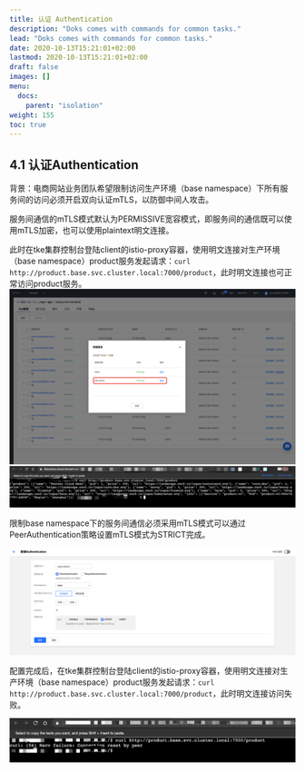 ```yaml
---
title: 认证 Authentication
description: "Doks comes with commands for common tasks."
lead: "Doks comes with commands for common tasks."
date: 2020-10-13T15:21:01+02:00
lastmod: 2020-10-13T15:21:01+02:00
draft: false
images: []
menu:
  docs:
    parent: "isolation"
weight: 155
toc: true
---
```

## 4.1 认证Authentication

背景：电商网站业务团队希望限制访问生产环境（base namespace）下所有服务间的访问必须开启双向认证mTLS，以防御中间人攻击。

服务间通信的mTLS模式默认为PERMISSIVE宽容模式，即服务间的通信既可以使用mTLS加密，也可以使用plaintext明文连接。

此时在tke集群控制台登陆client的istio-proxy容器，使用明文连接对生产环境（base namespace）product服务发起请求：`curl http://product.base.svc.cluster.local:7000/product`，此时明文连接也可正常访问product服务。
<img src="/images/safeLink/4-1-1.png"></src>
<img src="/images/safeLink/4-1-2.png"></src>

限制base namespace下的服务间通信必须采用mTLS模式可以通过PeerAuthentication策略设置mTLS模式为STRICT完成。

<img src="/images/safeLink/4-1-3.png"></src>

配置完成后，在tke集群控制台登陆client的istio-proxy容器，使用明文连接对生产环境（base namespace）product服务发起请求：`curl http://product.base.svc.cluster.local:7000/product`，此时明文连接访问失败。

<img src="/images/safeLink/4-1-4.png"></src>

